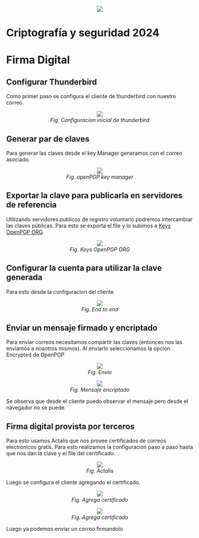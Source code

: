 <p align="center">
  <img src="./img/portada.png"><br>
</p>

# Criptografía y seguridad 2024
# Firma Digital

## Configurar Thunderbird


Como primer paso se configura el cliente de thunderbird con nuestro correo.
<p align="center">
  <img src="./img/config_thunder.png"><br>
  <em>Fig. Configuracion inicial de thunderbird</em>
</p>

## Generar par de claves

Para generar las claves desde el key Manager generamos con el correo asociado.
<p align="center">
  <img src="./img/key_create.png"><br>
  <em>Fig. openPGP key manager</em>
</p>

## Exportar la clave para publicarla en servidores de referencia 

Utilizando servidores publicos de registro voluntario podremos intercambiar las claves públicas. Para esto se exporta el file y lo subimos a [Keys OpenPGP ORG](https://keys.openpgp.org/).

<p align="center">
  <img src="./img/keysopenpgp.png"><br>
  <em>Fig. Keys OpenPGP ORG</em>
</p>

## Configurar la cuenta para utilizar la clave generada

Para esto desde la configuracion del cliente

<p align="center">
  <img src="./img/endtoend.png"><br>
  <em>Fig. End to end</em>
</p>

## Enviar un mensaje firmado y encriptado

Para enviar correos necesitamos compartir las claves (entonces nos las enviamos a nosotros mismos). Al enviarlo seleccionamos la opcion Encrypted de OpenPGP

<p align="center">
  <img src="./img/pre-send.png"><br>
  <em>Fig. Envio</em>
</p>

<p align="center">
  <img src="./img/secret.png"><br>
  <em>Fig. Mensaje encriptado</em>
</p>

Se observa que desde el cliente puedo observar el mensaje pero desde el navegador no se puede.


## Firma digital provista por terceros

Para esto usamos Actalis que nos provee certificados de correos electronicos gratis. Para esto realizamos la configuracion paso a paso hasta que nos dan la clave y el file del ceritificado.

<p align="center">
  <img src="./img/actalis.png"><br>
  <em>Fig. Actalis</em>
</p>

Luego se configura el cliente agregando el certificado.

<p align="center">
  <img src="./img/certificado.png"><br>
  <em>Fig. Agrega certificado</em>
</p>

<p align="center">
  <img src="./img/certificado2.png"><br>
  <em>Fig. Agrega certificado</em>
</p>
Luego ya podemos enviar un correo firmandolo 

